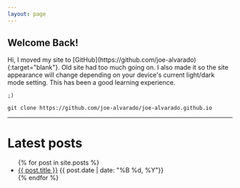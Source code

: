 ```yaml
---
layout: page
---
```

<h2>Welcome Back!</h2>
Hi, I moved my site to [GitHub](https://github.com/joe-alvarado){:target="blank"}. Old site had too much going on. I also made it so the site appearance will change depending on your device's current light/dark mode setting. This has been a good learning experience.

`;)`

```
git clone https://github.com/joe-alvarado/joe-alvarado.github.io
```
---
# Latest posts
<ul>
  {% for post in site.posts %}
    <li>
      <a href="{{ post.url }}">{{ post.title }}</a>
      {{ post.date | date: "%B %d, %Y"}}	
    </li>
  {% endfor %}
</ul>
